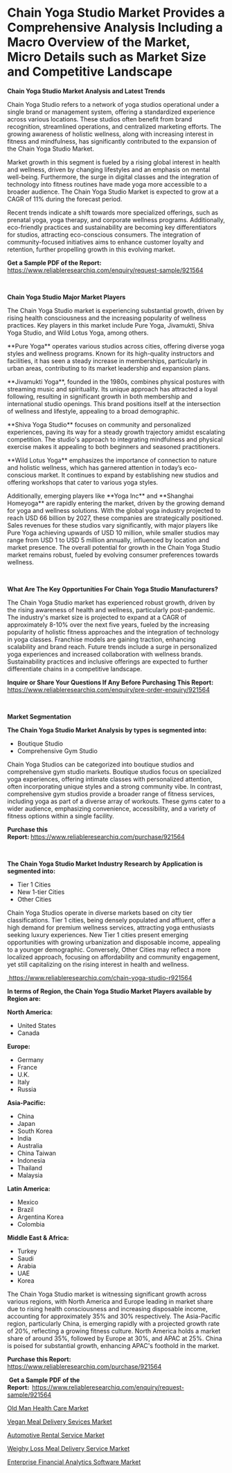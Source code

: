 <p><h1>Chain Yoga Studio Market Provides a Comprehensive Analysis Including a Macro Overview of the Market, Micro Details such as Market Size and Competitive Landscape</h1></p><p><strong>Chain Yoga Studio Market Analysis and Latest Trends</strong></p>
<p><p>Chain Yoga Studio refers to a network of yoga studios operational under a single brand or management system, offering a standardized experience across various locations. These studios often benefit from brand recognition, streamlined operations, and centralized marketing efforts. The growing awareness of holistic wellness, along with increasing interest in fitness and mindfulness, has significantly contributed to the expansion of the Chain Yoga Studio Market.</p><p>Market growth in this segment is fueled by a rising global interest in health and wellness, driven by changing lifestyles and an emphasis on mental well-being. Furthermore, the surge in digital classes and the integration of technology into fitness routines have made yoga more accessible to a broader audience. The Chain Yoga Studio Market is expected to grow at a CAGR of 11% during the forecast period. </p><p>Recent trends indicate a shift towards more specialized offerings, such as prenatal yoga, yoga therapy, and corporate wellness programs. Additionally, eco-friendly practices and sustainability are becoming key differentiators for studios, attracting eco-conscious consumers. The integration of community-focused initiatives aims to enhance customer loyalty and retention, further propelling growth in this evolving market.</p></p>
<p><strong>Get a Sample PDF of the Report:&nbsp;</strong> <a href="https://www.reliableresearchiq.com/enquiry/request-sample/921564?utm_campaign=1159&utm_medium=2&utm_source=Github&utm_content=ia&utm_term=07032025&utm_id=chain-yoga-studio">https://www.reliableresearchiq.com/enquiry/request-sample/921564</a></p>
<p>&nbsp;</p>
<p><strong>Chain Yoga Studio Major Market Players</strong></p>
<p><p>The Chain Yoga Studio market is experiencing substantial growth, driven by rising health consciousness and the increasing popularity of wellness practices. Key players in this market include Pure Yoga, Jivamukti, Shiva Yoga Studio, and Wild Lotus Yoga, among others. </p><p>**Pure Yoga** operates various studios across cities, offering diverse yoga styles and wellness programs. Known for its high-quality instructors and facilities, it has seen a steady increase in memberships, particularly in urban areas, contributing to its market leadership and expansion plans.</p><p>**Jivamukti Yoga**, founded in the 1980s, combines physical postures with streaming music and spirituality. Its unique approach has attracted a loyal following, resulting in significant growth in both membership and international studio openings. This brand positions itself at the intersection of wellness and lifestyle, appealing to a broad demographic.</p><p>**Shiva Yoga Studio** focuses on community and personalized experiences, paving its way for a steady growth trajectory amidst escalating competition. The studio's approach to integrating mindfulness and physical exercise makes it appealing to both beginners and seasoned practitioners.</p><p>**Wild Lotus Yoga** emphasizes the importance of connection to nature and holistic wellness, which has garnered attention in today’s eco-conscious market. It continues to expand by establishing new studios and offering workshops that cater to various yoga styles.</p><p>Additionally, emerging players like **Yoga Inc** and **Shanghai Homeyoga** are rapidly entering the market, driven by the growing demand for yoga and wellness solutions. With the global yoga industry projected to reach USD 66 billion by 2027, these companies are strategically positioned. Sales revenues for these studios vary significantly, with major players like Pure Yoga achieving upwards of USD 10 million, while smaller studios may range from USD 1 to USD 5 million annually, influenced by location and market presence. The overall potential for growth in the Chain Yoga Studio market remains robust, fueled by evolving consumer preferences towards wellness.</p></p>
<p>&nbsp;</p>
<p><strong>What Are The Key Opportunities For Chain Yoga Studio Manufacturers?</strong></p>
<p><p>The Chain Yoga Studio market has experienced robust growth, driven by the rising awareness of health and wellness, particularly post-pandemic. The industry's market size is projected to expand at a CAGR of approximately 8-10% over the next five years, fueled by the increasing popularity of holistic fitness approaches and the integration of technology in yoga classes. Franchise models are gaining traction, enhancing scalability and brand reach. Future trends include a surge in personalized yoga experiences and increased collaboration with wellness brands. Sustainability practices and inclusive offerings are expected to further differentiate chains in a competitive landscape.</p></p>
<p><strong>Inquire or Share Your Questions If Any Before Purchasing This Report:</strong> <a href="https://www.reliableresearchiq.com/enquiry/pre-order-enquiry/921564?utm_campaign=1159&utm_medium=2&utm_source=Github&utm_content=ia&utm_term=07032025&utm_id=chain-yoga-studio">https://www.reliableresearchiq.com/enquiry/pre-order-enquiry/921564</a></p>
<p>&nbsp;</p>
<p><strong>Market Segmentation</strong></p>
<p><strong>The Chain Yoga Studio Market Analysis by types is segmented into:</strong></p>
<p><ul><li>Boutique Studio</li><li>Comprehensive Gym Studio</li></ul></p>
<p><p>Chain Yoga Studios can be categorized into boutique studios and comprehensive gym studio markets. Boutique studios focus on specialized yoga experiences, offering intimate classes with personalized attention, often incorporating unique styles and a strong community vibe. In contrast, comprehensive gym studios provide a broader range of fitness services, including yoga as part of a diverse array of workouts. These gyms cater to a wider audience, emphasizing convenience, accessibility, and a variety of fitness options within a single facility.</p></p>
<p><strong>Purchase this Report:&nbsp;</strong><a href="https://www.reliableresearchiq.com/purchase/921564?utm_campaign=1159&utm_medium=2&utm_source=Github&utm_content=ia&utm_term=07032025&utm_id=chain-yoga-studio">https://www.reliableresearchiq.com/purchase/921564</a></p>
<p>&nbsp;</p>
<p><strong>The Chain Yoga Studio Market Industry Research by Application is segmented into:</strong></p>
<p><ul><li>Tier 1 Cities</li><li>New 1-tier Cities</li><li>Other Cities</li></ul></p>
<p><p>Chain Yoga Studios operate in diverse markets based on city tier classifications. Tier 1 cities, being densely populated and affluent, offer a high demand for premium wellness services, attracting yoga enthusiasts seeking luxury experiences. New Tier 1 cities present emerging opportunities with growing urbanization and disposable income, appealing to a younger demographic. Conversely, Other Cities may reflect a more localized approach, focusing on affordability and community engagement, yet still capitalizing on the rising interest in health and wellness.</p></p>
<p><a href="https://www.reliableresearchiq.com/chain-yoga-studio-r921564?utm_campaign=1159&utm_medium=2&utm_source=Github&utm_content=ia&utm_term=07032025&utm_id=chain-yoga-studio">&nbsp;https://www.reliableresearchiq.com/chain-yoga-studio-r921564</a></p>
<p><strong>In terms of Region, the Chain Yoga Studio Market Players available by Region are:</strong></p>
<p>
    <p> <strong> North America: </strong>
        <ul>
            <li>United States</li>
            <li>Canada</li>
        </ul>
        </p> 
    <p> <strong> Europe: </strong>
        <ul>
            <li>Germany</li>
            <li>France</li>
            <li>U.K.</li>
            <li>Italy</li>
            <li>Russia</li>
        </ul>
        </p> 
    <p> <strong> Asia-Pacific: </strong>
        <ul>
            <li>China</li>
            <li>Japan</li>
            <li>South Korea</li>
            <li>India</li>
            <li>Australia</li>
            <li>China Taiwan</li>
            <li>Indonesia</li>
            <li>Thailand</li>
            <li>Malaysia</li>
        </ul>
        </p> 
    <p> <strong> Latin America: </strong>
        <ul>
            <li>Mexico</li>
            <li>Brazil</li>
            <li>Argentina Korea</li>
            <li>Colombia</li>
        </ul>
        </p> 
    <p> <strong> Middle East & Africa: </strong>
        <ul>
            <li>Turkey</li>
            <li>Saudi</li>
            <li>Arabia</li>
            <li>UAE</li>
            <li>Korea</li>
        </ul>
    </p>
    </p>
<p><p>The Chain Yoga Studio market is witnessing significant growth across various regions, with North America and Europe leading in market share due to rising health consciousness and increasing disposable income, accounting for approximately 35% and 30% respectively. The Asia-Pacific region, particularly China, is emerging rapidly with a projected growth rate of 20%, reflecting a growing fitness culture. North America holds a market share of around 35%, followed by Europe at 30%, and APAC at 25%. China is poised for substantial growth, enhancing APAC's foothold in the market.</p></p>
<p><strong>Purchase this Report: </strong><a href="https://www.reliableresearchiq.com/purchase/921564?utm_campaign=1159&utm_medium=2&utm_source=Github&utm_content=ia&utm_term=07032025&utm_id=chain-yoga-studio">https://www.reliableresearchiq.com/purchase/921564</a></p>
<p>&nbsp;<strong>Get a Sample PDF of the Report:&nbsp;&nbsp;</strong><a href="https://www.reliableresearchiq.com/enquiry/request-sample/921564?utm_campaign=1159&utm_medium=2&utm_source=Github&utm_content=ia&utm_term=07032025&utm_id=chain-yoga-studio">https://www.reliableresearchiq.com/enquiry/request-sample/921564</a></p>
<p><strong></strong></p>
<p><p><a href="https://github.com/tamerlgwilt/Market-Research-Report-List-1/blob/main/old-man-health-care-market.md?utm_campaign=1159&utm_medium=2&utm_source=Github&utm_content=ia&utm_term=07032025&utm_id=chain-yoga-studio">Old Man Health Care Market</a></p><p><a href="https://github.com/sarialahipff/Market-Research-Report-List-1/blob/main/vegan-meal-delivery-sevices-market.md?utm_campaign=1159&utm_medium=2&utm_source=Github&utm_content=ia&utm_term=07032025&utm_id=chain-yoga-studio">Vegan Meal Delivery Sevices Market</a></p><p><a href="https://github.com/gorbaicodaro/Market-Research-Report-List-1/blob/main/automotive-rental-service-market.md?utm_campaign=1159&utm_medium=2&utm_source=Github&utm_content=ia&utm_term=07032025&utm_id=chain-yoga-studio">Automotive Rental Service Market</a></p><p><a href="https://github.com/edderkoliso1/Market-Research-Report-List-1/blob/main/weighy-loss-meal-delivery-service-market.md?utm_campaign=1159&utm_medium=2&utm_source=Github&utm_content=ia&utm_term=07032025&utm_id=chain-yoga-studio">Weighy Loss Meal Delivery Service Market</a></p><p><a href="https://github.com/rwanjamiul/Market-Research-Report-List-1/blob/main/enterprise-financial-analytics-software-market.md?utm_campaign=1159&utm_medium=2&utm_source=Github&utm_content=ia&utm_term=07032025&utm_id=chain-yoga-studio">Enterprise Financial Analytics Software Market</a></p></p>